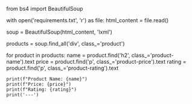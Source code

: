 from bs4 import BeautifulSoup


with open('requirements.txt', 'r') as file:
    html_content = file.read()


soup = BeautifulSoup(html_content, 'lxml')

products = soup.find_all('div', class_='product')

for product in products:
    name = product.find('h2', class_='product-name').text
    price = product.find('p', class_='product-price').text
    rating = product.find('p', class_='product-rating').text
    
    print(f"Product Name: {name}")
    print(f"Price: {price}")
    print(f"Rating: {rating}")
    print('---')

